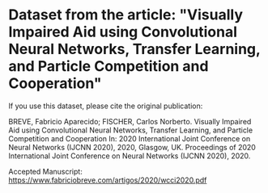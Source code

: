 # Dataset from the article: "Visually Impaired Aid using Convolutional Neural Networks, Transfer Learning, and Particle Competition and Cooperation"

If you use this dataset, please cite the original publication:

BREVE, Fabricio Aparecido; FISCHER, Carlos Norberto. Visually Impaired Aid using Convolutional Neural Networks, Transfer Learning, and Particle Competition and Cooperation In: 2020 International Joint Conference on Neural Networks (IJCNN 2020), 2020, Glasgow, UK. Proceedings of 2020 International Joint Conference on Neural Networks (IJCNN 2020), 2020.

Accepted Manuscript: https://www.fabriciobreve.com/artigos/2020/wcci2020.pdf
